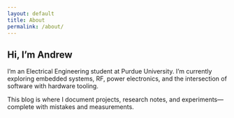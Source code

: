 ```yaml
---
layout: default
title: About
permalink: /about/
---
```


<section class="prose">
  <h1>Hi, I’m Andrew</h1>
  <p>I’m an Electrical Engineering student at Purdue University. I’m currently exploring embedded systems, RF, power electronics, and the intersection of software with hardware tooling.</p>
  <p>This blog is where I document projects, research notes, and experiments—complete with mistakes and measurements.</p>
</section>
